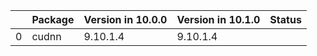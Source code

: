 <!-- markdown-link-check-disable -->

|    | Package   | Version in 10.0.0   | Version in 10.1.0   | Status   |
|---:|:----------|:--------------------|:--------------------|:---------|
|  0 | cudnn     | 9.10.1.4            | 9.10.1.4            |          |